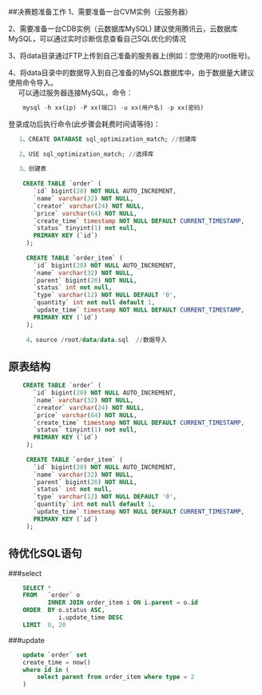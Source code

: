 ##决赛题准备工作
1、需要准备一台CVM实例（云服务器）<br />

2、需要准备一台CDB实例（云数据库MySQL) 建议使用腾讯云，云数据库MySQL，可以通过实时诊断信息查看自己SQL优化的情况<br>

3、将data目录通过FTP上传到自己准备的服务器上(例如：您使用的root账号)。<br />

4、将data目录中的数据导入到自己准备的MySQL数据库中，由于数据量大建议使用命令导入。<br/>
&nbsp;&nbsp;&nbsp;&nbsp;&nbsp;可以通过服务器连接MySQL，命令：
```sql
    mysql -h xx(ip) -P xx(端口) -u xx(用户名) -p xx(密码) 
```
登录成功后执行命令(此步骤会耗费时间请等待)：
```sql
   1、CREATE DATABASE sql_optimization_match; //创建库
   
   2、USE sql_optimization_match; //选择库
   
   3、创建表
   
    CREATE TABLE `order` (
       `id` bigint(20) NOT NULL AUTO_INCREMENT,
       `name` varchar(32) NOT NULL,
       `creator` varchar(24) NOT NULL,
       `price` varchar(64) NOT NULL,
       `create_time` timestamp NOT NULL DEFAULT CURRENT_TIMESTAMP,
       `status` tinyint(1) not null,
       PRIMARY KEY (`id`)
     );
     
     CREATE TABLE `order_item` (
       `id` bigint(20) NOT NULL AUTO_INCREMENT,
       `name` varchar(32) NOT NULL,
       `parent` bigint(20) NOT NULL,
       `status` int not null,
       `type` varchar(12) NOT NULL DEFAULT '0',
       `quantity` int not null default 1,
       `update_time` timestamp NOT NULL DEFAULT CURRENT_TIMESTAMP,
       PRIMARY KEY (`id`)
     );
     
     4、source /root/data/data.sql  //数据导入
```

## 原表结构

```sql
    CREATE TABLE `order` (
       `id` bigint(20) NOT NULL AUTO_INCREMENT,
       `name` varchar(32) NOT NULL,
       `creator` varchar(24) NOT NULL,
       `price` varchar(64) NOT NULL,
       `create_time` timestamp NOT NULL DEFAULT CURRENT_TIMESTAMP,
       `status` tinyint(1) not null,
       PRIMARY KEY (`id`)
     );
         
     CREATE TABLE `order_item` (
       `id` bigint(20) NOT NULL AUTO_INCREMENT,
       `name` varchar(32) NOT NULL,
       `parent` bigint(20) NOT NULL,
       `status` int not null,
       `type` varchar(12) NOT NULL DEFAULT '0',
       `quantity` int not null default 1,
       `update_time` timestamp NOT NULL DEFAULT CURRENT_TIMESTAMP,
       PRIMARY KEY (`id`)
     );
```

## 待优化SQL语句

###select

```sql
    SELECT *
    FROM   `order` o
           INNER JOIN order_item i ON i.parent = o.id
    ORDER  BY o.status ASC,
              i.update_time DESC
    LIMIT  0, 20
```

###update
```sql
    update `order` set
    create_time = now()
    where id in (
        select parent from order_item where type = 2
    )
```


